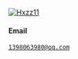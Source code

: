 

[![Hxzz11](https://img.shields.io/badge/Hxzz11-github-blue?logo=github)](https://github.com/Hxzz11)

#### Email
<code>1398063980@qq.com</code>

